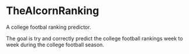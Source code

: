 # TheAlcornRanking

A college footbal ranking predictor. 

The goal is try and correctly predict the college football rankings week to week during the college football season. 


